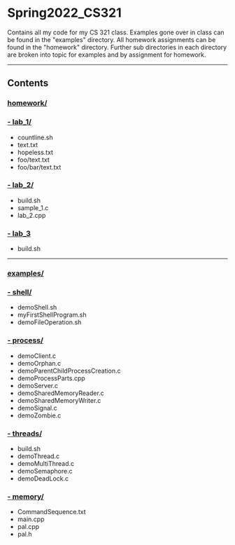 # Spring2022_CS321
Contains all my code for my CS 321 class.
Examples gone over in class can be found in the "examples" directory.
All homework assignments can be found in the "homework" directory.
Further sub directories in each directory are broken into topic for examples and by assignment for homework.

---

## Contents

### [homework/](homework/)
### [- lab_1/](homework/lab_1/)
- countline.sh
- text.txt
- hopeless.txt
- foo/text.txt
- foo/bar/text.txt
### [- lab_2/](homework/lab_2/)
- build.sh
- sample_1.c
- lab_2.cpp
### [- lab_3](homework/lab_3/)
- build.sh
---
### [examples/](examples/)
### [- shell/](examples/shell/)
 - demoShell.sh
 - myFirstShellProgram.sh
 - demoFileOperation.sh
### [- process/](examples/process/)
 - demoClient.c
 - demoOrphan.c
 - demoParentChildProcessCreation.c
 - demoProcessParts.cpp
 - demoServer.c
 - demoSharedMemoryReader.c
 - demoSharedMemoryWriter.c
 - demoSignal.c
 - demoZombie.c
### [- threads/](examples/threads/)
 - build.sh
 - demoThread.c
 - demoMultiThread.c
 - demoSemaphore.c
 - demoDeadLock.c
### [- memory/](examples/memory)
 - CommandSequence.txt
 - main.cpp
 - pal.cpp
 - pal.h
